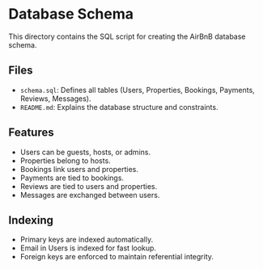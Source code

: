  # Database Schema

This directory contains the SQL script for creating the AirBnB database schema.

## Files
- `schema.sql`: Defines all tables (Users, Properties, Bookings, Payments, Reviews, Messages).
- `README.md`: Explains the database structure and constraints.

## Features
- Users can be guests, hosts, or admins.
- Properties belong to hosts.
- Bookings link users and properties.
- Payments are tied to bookings.
- Reviews are tied to users and properties.
- Messages are exchanged between users.

## Indexing
- Primary keys are indexed automatically.
- Email in Users is indexed for fast lookup.
- Foreign keys are enforced to maintain referential integrity.
